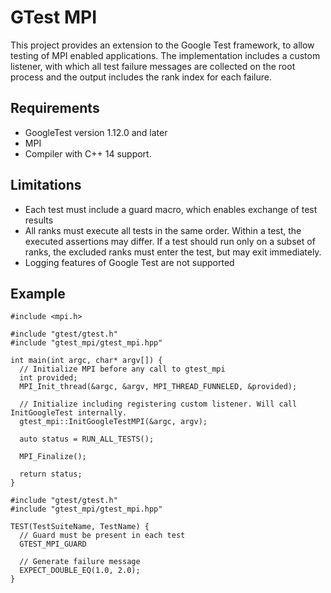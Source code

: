 # GTest MPI
This project provides an extension to the Google Test framework, to allow testing of MPI enabled applications. 
The implementation includes a custom listener, with which all test failure messages are collected on the root process and the output includes the rank index for each failure.


## Requirements
- GoogleTest version 1.12.0 and later
- MPI
- Compiler with C++ 14 support.

## Limitations
- Each test must include a guard macro, which enables exchange of test results
- All ranks must execute all tests in the same order. Within a test, the executed assertions may differ. If a test should run only on a subset of ranks, the excluded ranks must enter the test, but may exit immediately.
- Logging features of Google Test are not supported

## Example
```
#include <mpi.h>

#include "gtest/gtest.h"
#include "gtest_mpi/gtest_mpi.hpp"

int main(int argc, char* argv[]) {
  // Initialize MPI before any call to gtest_mpi
  int provided;
  MPI_Init_thread(&argc, &argv, MPI_THREAD_FUNNELED, &provided);

  // Initialize including registering custom listener. Will call InitGoogleTest internally.
  gtest_mpi::InitGoogleTestMPI(&argc, argv);

  auto status = RUN_ALL_TESTS();

  MPI_Finalize();

  return status;
}
```

```
#include "gtest/gtest.h"
#include "gtest_mpi/gtest_mpi.hpp"

TEST(TestSuiteName, TestName) {
  // Guard must be present in each test
  GTEST_MPI_GUARD

  // Generate failure message
  EXPECT_DOUBLE_EQ(1.0, 2.0);
}
```
